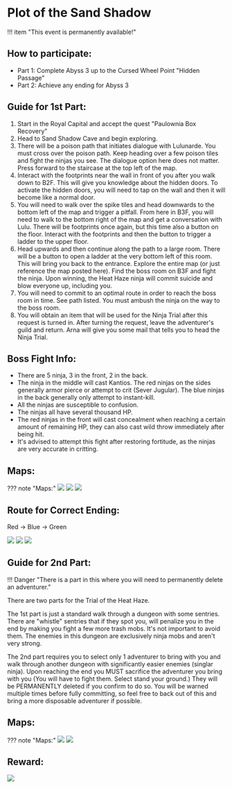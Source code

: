 # Plot of the Sand Shadow

!!! item "This event is permanently available!"

## How to participate:

- Part 1: Complete Abyss 3 up to the Cursed Wheel Point "Hidden Passage"
- Part 2: Achieve any ending for Abyss 3

## Guide for 1st Part:

1. Start in the Royal Capital and accept the quest "Paulownia Box Recovery"
2. Head to Sand Shadow Cave and begin exploring.
3. There will be a poison path that initiates dialogue with Lulunarde. You must cross over the poison path. Keep heading over a few poison tiles and fight the ninjas you see. The dialogue option here does not matter. Press forward to the staircase at the top left of the map.
4. Interact with the footprints near the wall in front of you after you walk down to B2F. This will give you knowledge about the hidden doors. To activate the hidden doors, you will need to tap on the wall and then it will become like a normal door.
5. You will need to walk over the spike tiles and head downwards to the bottom left of the map and trigger a pitfall. From here in B3F, you will need to walk to the bottom right of the map and get a conversation with Lulu. There will be footprints once again, but this time also a button on the floor. Interact with the footprints and then the button to trigger a ladder to the upper floor.
6. Head upwards and then continue along the path to a large room. There will be a button to open a ladder at the very bottom left of this room. This will bring you back to the entrance. Explore the entire map (or just reference the map posted here). Find the boss room on B3F and fight the ninja. Upon winning, the Heat Haze ninja will commit suicide and blow everyone up, including you.
7. You will need to commit to an optimal route in order to reach the boss room in time. See path listed. You must ambush the ninja on the way to the boss room.
8. You will obtain an item that will be used for the Ninja Trial after this request is turned in. After turning the request, leave the adventurer's guild and return. Arna will give you some mail that tells you to head the Ninja Trial.

## Boss Fight Info:

- There are 5 ninja, 3 in the front, 2 in the back.
- The ninja in the middle will cast Kantios. The red ninjas on the sides generally armor pierce or attempt to crit (Sever Jugular). The blue ninjas in the back generally only attempt to instant-kill.
- All the ninjas are susceptible to confusion.
- The ninjas all have several thousand HP.
- The red ninjas in the front will cast concealment when reaching a certain amount of remaining HP, they can also cast wild throw immediately after being hit.
- It's advised to attempt this fight after restoring fortitude, as the ninjas are very accurate in critting.

## Maps:

??? note "Maps:"
    ![](img/sand-shadow-cave-b1f.jpg)
    ![](img/sand-shadow-cave-b2f.jpg)
    ![](img/sand-shadow-cave-b3f.jpg)

## Route for Correct Ending:

Red -> Blue -> Green

![](img/route1.png)
![](img/route2.png)
![](img/route3.png)

## Guide for 2nd Part:

!!! Danger "There is a part in this where you will need to permanently delete an adventurer."

There are two parts for the Trial of the Heat Haze. 

The 1st part is just a standard walk through a dungeon with some sentries. There are "whistle" sentries that if they spot you, will penalize you in the end by making you fight a few more trash mobs. It's not important to avoid them. The enemies in this dungeon are exclusively ninja mobs and aren't very strong. 

The 2nd part requires you to select only 1 adventurer to bring with you and walk through another dungeon with significantly easier enemies (singlar ninja). Upon reaching the end you MUST sacrifice the adventurer you bring with you (You will have to fight them. Select stand your ground.) They will be PERMANENTLY deleted if you confirm to do so. You will be warned multiple times before fully committing, so feel free to back out of this and bring a more disposable adventurer if possible. 

## Maps:

??? note "Maps:"
    ![](img/trial-of-heat-haze-b1f.jpg)
    ![](img/trial-of-heat-haze-b2f.jpg)

## Reward:

![](img/ninja-guiding-light.png)
